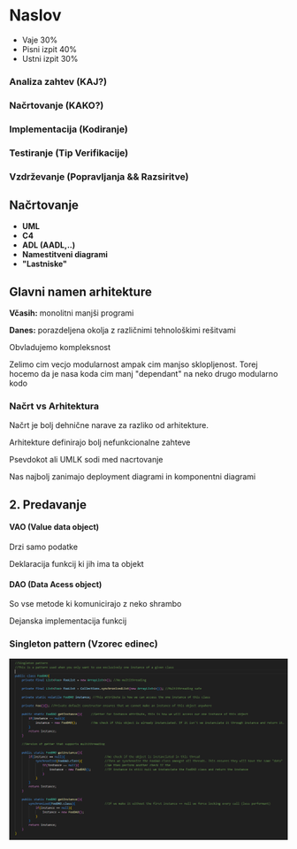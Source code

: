 # Naslov

- Vaje 30%
- Pisni izpit 40%
- Ustni izpit 30%

### Analiza zahtev (KAJ?)

### Načrtovanje (KAKO?)

### Implementacija (Kodiranje)

### Testiranje (Tip Verifikacije)

### Vzdrževanje (Popravljanja && Razsiritve)

## Načrtovanje
 - **UML**
 - **C4**
 - **ADL (AADL,..)**
 - **Namestitveni diagrami**
 - **"Lastniske"**

## Glavni namen arhitekture

**Včasih:** monolitni manjši programi 

**Danes:** porazdeljena okolja z različnimi tehnološkimi rešitvami

Obvladujemo kompleksnost 

Zelimo cim vecjo modularnost ampak cim manjso sklopljenost. Torej hocemo da je nasa koda cim manj "dependant" na neko drugo modularno kodo

### Načrt vs Arhitektura

Načrt je bolj dehnične narave za razliko od arhitekture. 

Arhitekture definirajo bolj nefunkcionalne zahteve

Psevdokot ali UMLK sodi med nacrtovanje

Nas najbolj zanimajo deployment diagrami in komponentni diagrami

## 2. Predavanje

#### VAO (Value data object)
Drzi samo podatke

Deklaracija funkcij ki jih ima ta objekt

#### DAO (Data Acess object)
So vse metode ki komunicirajo z neko shrambo

Dejanska implementacija funkcij

### Singleton pattern (Vzorec edinec)

![singleton](AIVslike/image.png)
